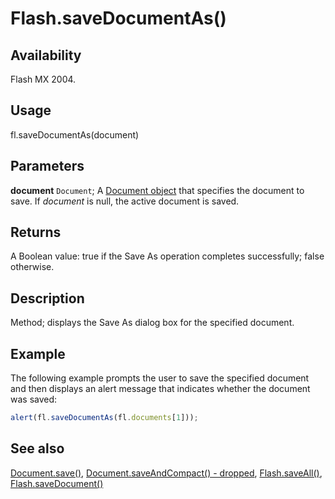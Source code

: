 # Flash.saveDocumentAs()

## Availability

Flash MX 2004.

## Usage

fl.saveDocumentAs(document)

## Parameters

**document** `Document`; A [Document object](../Document_object/Document_summary.md) that specifies the document to save. If *document* is null, the active document is saved.

## Returns

A Boolean value: true if the Save As operation completes successfully; false otherwise.

## Description

Method; displays the Save As dialog box for the specified document.

## Example

The following example prompts the user to save the specified document and then displays an alert message that indicates whether the document was saved:

```javascript
alert(fl.saveDocumentAs(fl.documents[1]));
```

## See also

[Document.save()](../Document_object/Document370.md), [Document.saveAndCompact() - dropped](../Document_object/Document380.md), [Flash.saveAll()](../Flash_object/Flash63.md), [Flash.saveDocument()](../Flash_object/Flash64.md)
